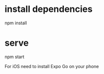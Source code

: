 # install dependencies
npm install

# serve
npm start

For iOS
need to install Expo Go on your phone
